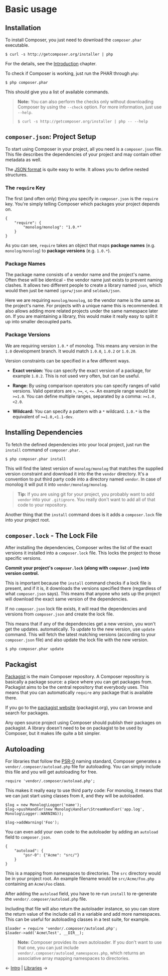 # Basic usage

## Installation

To install Composer, you just need to download the `composer.phar` executable.

    $ curl -s http://getcomposer.org/installer | php

For the details, see the [Introduction](00-intro.md) chapter.

To check if Composer is working, just run the PHAR through `php`:

    $ php composer.phar

This should give you a list of available commands.

> **Note:** You can also perform the checks only without downloading Composer
> by using the `--check` option. For more information, just use `--help`.
>
>     $ curl -s http://getcomposer.org/installer | php -- --help

## `composer.json`: Project Setup

To start using Composer in your project, all you need is a `composer.json`
file. This file describes the dependencies of your project and may contain
other metadata as well.

The [JSON format](http://json.org/) is quite easy to write. It allows you to
define nested structures.

### The `require` Key

The first (and often only) thing you specify in `composer.json` is the
`require` key. You're simply telling Composer which packages your project
depends on.

    {
        "require": {
            "monolog/monolog": "1.0.*"
        }
    }

As you can see, `require` takes an object that maps **package names** (e.g. `monolog/monolog`)
to **package versions** (e.g. `1.0.*`).

### Package Names

The package name consists of a vendor name and the project's name. Often these
will be identical - the vendor name just exists to prevent naming clashes. It allows
two different people to create a library named `json`, which would then just be
named `igorw/json` and `seldaek/json`.

Here we are requiring `monolog/monolog`, so the vendor name is the same as the
project's name. For projects with a unique name this is recommended. It also
allows adding more related projects under the same namespace later on. If you
are maintaining a library, this would make it really easy to split it up into
smaller decoupled parts.

### Package Versions

We are requiring version `1.0.*` of monolog. This means any version in the `1.0`
development branch. It would match `1.0.0`, `1.0.2` or `1.0.20`.

Version constraints can be specified in a few different ways.

* **Exact version:** You can specify the exact version of a package, for
  example `1.0.2`. This is not used very often, but can be useful.

* **Range:** By using comparison operators you can specify ranges of valid
  versions. Valid operators are `>`, `>=`, `<`, `<=`. An example range would be
  `>=1.0`. You can define multiple ranges, separated by a comma:   `>=1.0,<2.0`.

* **Wildcard:** You can specify a pattern with a `*` wildcard. `1.0.*` is the
  equivalent of `>=1.0,<1.1-dev`.

## Installing Dependencies

To fetch the defined dependencies into your local project, just run the
`install` command of `composer.phar`.

    $ php composer.phar install

This will find the latest version of `monolog/monolog` that matches the
supplied version constraint and download it into the the `vendor` directory.
It's a convention to put third party code into a directory named `vendor`.
In case of monolog it will put it into `vendor/monolog/monolog`.

> **Tip:** If you are using git for your project, you probably want to add
> `vendor` into your `.gitignore`. You really don't want to add all of that
> code to your repository.

Another thing that the `install` command does is it adds a `composer.lock`
file into your project root.

## `composer.lock` - The Lock File

After installing the dependencies, Composer writes the list of the exact
versions it installed into a `composer.lock` file. This locks the project
to those specific versions.

**Commit your project's `composer.lock` (along with `composer.json`) into version control.**

This is important because the `install` command checks if a lock file is present,
and if it is, it downloads the versions specified there (regardless of what `composer.json`
says). This means that anyone who sets up the project will download the exact
same version of the dependencies. 

If no `composer.json` lock file exists, it will read the dependencies and
versions from `composer.json` and  create the lock file.

This means that if any of the dependencies get a new version, you won't get the updates.
automatically. To update to the new version, use `update` command. This will fetch
the latest matching versions (according to your `composer.json` file) and also update
the lock file with the new version.

    $ php composer.phar update

## Packagist

[Packagist](http://packagist.org/) is the main Composer repository. A Composer
repository is basically a package source: a place where you can get packages
from. Packagist aims to be the central repository that everybody uses. This
means that you can automatically `require` any package that is available
there.

If you go to the [packagist website](http://packagist.org/) (packagist.org),
you can browse and search for packages.

Any open source project using Composer should publish their packages on
packagist. A library doesn't need to be on packagist to be used by Composer,
but it makes life quite a bit simpler.

## Autoloading

For libraries that follow the [PSR-0](https://github.com/php-fig/fig-standards/blob/master/accepted/PSR-0.md)
naming standard, Composer generates a `vendor/.composer/autoload.php` file
for autoloading. You can simply include this file and you will get autoloading
for free.

    require 'vendor/.composer/autoload.php';

This makes it really easy to use third party code: For monolog, it
means that we can just start using classes from it, and they will be
autoloaded.

    $log = new Monolog\Logger('name');
    $log->pushHandler(new Monolog\Handler\StreamHandler('app.log', Monolog\Logger::WARNING));

    $log->addWarning('Foo');

You can even add your own code to the autoloader by adding an `autoload` field
to `composer.json`.

    {
        "autoload": {
            "psr-0": {"Acme": "src/"}
        }
    }

This is a mapping from namespaces to directories. The `src` directory would be
in your project root. An example filename would be `src/Acme/Foo.php`
containing an `Acme\Foo` class.

After adding the `autoload` field, you have to re-run `install` to re-generate
the `vendor/.composer/autoload.php` file.

Including that file will also return the autoloader instance, so you can store
the return value of the include call in a variable and add more namespaces.
This can be useful for autoloading classes in a test suite, for example.

    $loader = require 'vendor/.composer/autoload.php';
    $loader->add('Acme\Test', __DIR__);

> **Note:** Composer provides its own autoloader. If you don't want to use
that one, you can just include `vendor/.composer/autoload_namespaces.php`,
which returns an associative array mapping namespaces to directories.

&larr; [Intro](00-intro.md)  |  [Libraries](02-libraries.md) &rarr;
